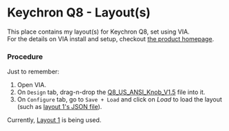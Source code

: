 # Keychron Q8 - Layout(s)

This place contains my layout(s) for Keychron Q8, set using VIA.<br/>
For the details on VIA install and setup, checkout [the product homepage](https://www.keychron.com/products/keychron-q8-alice-layout-qmk-custom-mechanical-keyboard).

### Procedure

Just to remember:
1. Open VIA.
2. On `Design` tab, drag-n-drop the [Q8_US_ANSI_Knob_V1.5](./Q8_US_ANSI_Knob_V1.5.json) file into it.
3. On `Configure` tab, go to `Save + Load` and click on _Load_ to load the layout (such as [layout 1's JSON file](./layout_1/keychron_q8___layout_1.json)).

Currently, [Layout 1](./layout_1/readme.md) is being used.
